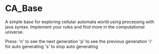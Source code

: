 # CA_Base
A simple base for exploring cellular automata world using processing with java syntax.
Implement your rules and find more in the computational universe.

Press:
'n' to see the next generation
'p' to see the previous generation
'r' for auto generating
's' to stop auto generating
